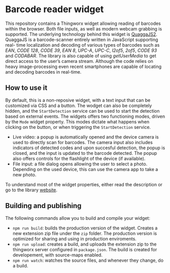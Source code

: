 # Barcode reader widget

This repository contains a Thingworx widget allowing reading of barcodes within the browser. Both file inputs, as well as modern webcam grabbing is supported.
The underlying technology behind this widget is [QuaggaJS2](https://github.com/ericblade/quagga2).
QuaggaJS is a barcode-scanner entirely written in JavaScript supporting real- time localization and decoding of various types of barcodes such as *EAN*, *CODE 128*, *CODE 39*, *EAN 8*, *UPC-A*, *UPC-C*, *I2of5*, *2of5*, *CODE 93* and *CODABAR*. The library is also capable of using _getUserMedia_ to get direct access to the user’s camera stream. Although the code relies on heavy image-processing even recent smartphones are capable of locating and decoding barcodes in real-time.

## How to use it

By default, this is a non-reposive widget, with a text input that can be customized via CSS and a button. The wodget can also be completely hidden, and the `StartDetection` service can be used to start the detection based on external events.
The widgets offers two functioning modes, driven by the `Mode` widget property. This modes dictate what happens when clicking on the button, or when triggering the `StartDetection` service.

* Live video: a popup is automatically opened and the device camera is used to directly scan for barcodes. The camera input also includes indicators of detected codes and upon succesful detection, the popup is closed, and the input is updated to the barcode detected. The popup also offers controls for the flashlight of the device (if available).
* File input: a file dialog opens allowing the user to select a photo. Depending on the used device, this can use the camera app to take a new photo.

To understand most of the widget properties, either read the description or go to the library [website](https://serratus.github.io/quaggaJS/#configuration).

## Building and publishing

The following commands allow you to build and compile your widget:

* `npm run build`: builds the production version of the widget. Creates a new extension zip file under the `zip` folder. The production version is optimized for sharing and using in production enviroments.
* `npm run upload`: creates a build, and uploads the extension zip to the thingworx server configured in `package.json`. The build is created for developement, with source-maps enabled.
* `npm run watch`: watches the source files, and whenever they change, do a build.